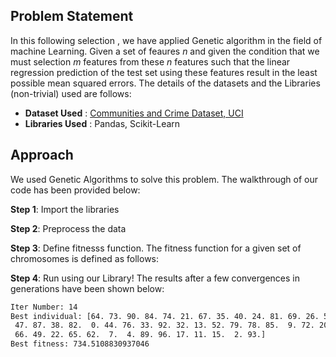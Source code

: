 
## Problem Statement

In this following selection , we have applied Genetic algorithm in the field of machine Learning. Given a set of feaures <i>n</i> and given the condition that we must selection <i>m</i> features from these <i>n</i> features such that the linear regression prediction of the test set using these features result in the least possible mean squared errors. The details of the datasets and the Libraries (non-trivial) used are follows:

- <b>Dataset Used</b> : <a href="http://archive.ics.uci.edu/ml/datasets/communities+and+crime"> Communities and Crime Dataset, UCI </a>
- <b>Libraries Used</b> : Pandas, Scikit-Learn

## Approach

We used Genetic Algorithms to solve this problem. The walkthrough of our code has been provided below:

<b>Step 1</b>: Import the libraries


<div id="f1"></div>

<b>Step 2</b>: Preprocess the data


<div id="f2"></div>
<div id="f3"></div>
<div id="f4"></div>

<b>Step 3</b>: Define fitnesss function. The fitness function for a given set of chromosomes is defined as follows:


<div id="f5"></div>
 
<b>Step 4</b>: Run using our Library! The results after a few convergences in generations have been shown below:


<div id="f6"></div>

```bash
Iter Number: 14
Best individual: [64. 73. 90. 84. 74. 21. 67. 35. 40. 24. 81. 69. 26. 55. 25. 68. 57. 59.
 47. 87. 38. 82.  0. 44. 76. 33. 92. 32. 13. 52. 79. 78. 85.  9. 72. 20.
 66. 49. 22. 65. 62.  7.  4. 89. 96. 17. 11. 15.  2. 93.]
Best fitness: 734.5108830937046
```
